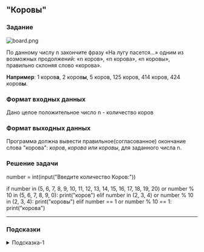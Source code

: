 ## "Коровы"

### Задание

![board.png](img/cow2.gif) 

По данному числу n закончите фразу «На лугу пасется...» одним из возможных продолжений:
 «n коров», «n корова», «n коровы», правильно склоняя слово «корова».

**Например**: 1 коров**а**, 2 коров**ы**, 5 коров, 125 коров, 414 коров, 424 коров**ы**.

### Формат входных данных

Дано целое положительное число n - количество коров

### Формат выходных данных

Программа должна вывести правильное(согласованное) окончание слова "корова": 
_коров_, _корова_ или _коровы_, для заданного числа n.

### Решение задачи

number = int(input("Введите количество Коров:"))

if number in (5, 6, 7, 8, 9, 10, 11, 12, 13, 14, 15, 16, 17, 18, 19, 20) or number % 10 in (5, 6, 7, 8, 9, 0):
    print("коров")
elif number in (2, 3, 4) or number % 10 in (2, 3, 4):
    print("коровы")
elif number == 1 or number % 10 == 1:
    print("корова")

---
### Подсказки

<details>
<summary>Подсказка-1</summary>
Возьмите листок бумаги и выписывайте все согласования: <br>
<i>1 корова</i> <br>
<i>2, 3, 4 коровы</i> <br>
<i>5 коров</i><br>
... <br>
пока не найдете закономерность.
</details>
